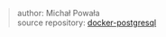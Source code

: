 > author: Michał Powała <br>
> source repository: [docker-postgresql](https://github.com/Crix4lis/docker-postgresql)
